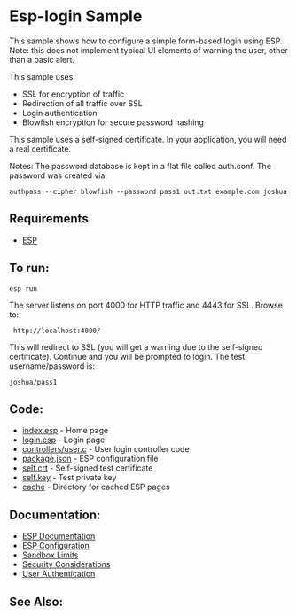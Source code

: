 Esp-login Sample
===

This sample shows how to configure a simple form-based login using ESP. 
Note: this does not implement typical UI elements of warning the user, other than a basic alert.

This sample uses:

* SSL for encryption of traffic
* Redirection of all traffic over SSL
* Login authentication 
* Blowfish encryption for secure password hashing

This sample uses a self-signed certificate. In your application, you will need a real certificate.

Notes:
The password database is kept in a flat file called auth.conf. The password was created via:

    authpass --cipher blowfish --password pass1 out.txt example.com joshua

Requirements
---
* [ESP](http://embedthis.com/downloads/esp/download.esp)

To run:
---
    esp run

The server listens on port 4000 for HTTP traffic and 4443 for SSL. Browse to: 
 
     http://localhost:4000/

This will redirect to SSL (you will get a warning due to the self-signed certificate).
Continue and you will be prompted to login. The test username/password is:

    joshua/pass1

Code:
---
* [index.esp](index.esp) - Home page
* [login.esp](login.esp) - Login page
* [controllers/user.c](controllers/user.c) - User login controller code
* [package.json](package.json) - ESP configuration file
* [self.crt](self.crt) - Self-signed test certificate
* [self.key](self.key) - Test private key
* [cache](cache) - Directory for cached ESP pages

Documentation:
---
* [ESP Documentation](http://embedthis.com/products/esp/doc/index.html)
* [ESP Configuration](http://embedthis.com/products/esp/doc/guide/esp/users/configuration.html#directives)
* [Sandbox Limits](http://embedthis.com/products/esp/doc/guide/esp/users/dir/sandbox.html)
* [Security Considerations](http://embedthis.com/products/esp/doc/guide/esp/users/security.html)
* [User Authentication](http://embedthis.com/products/esp/doc/guide/esp/users/authentication.html)

See Also:
---
